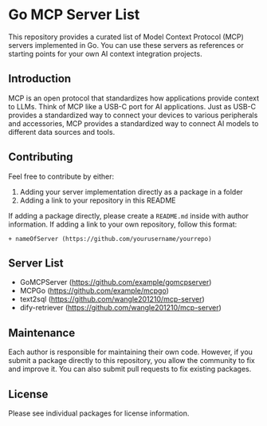 # Go MCP Server List

This repository provides a curated list of Model Context Protocol (MCP) servers implemented in Go. You can use these servers as references or starting points for your own AI context integration projects.

## Introduction

MCP is an open protocol that standardizes how applications provide context to LLMs. Think of MCP like a USB-C port for AI applications. Just as USB-C provides a standardized way to connect your devices to various peripherals and accessories, MCP provides a standardized way to connect AI models to different data sources and tools.

## Contributing

Feel free to contribute by either:
1. Adding your server implementation directly as a package in a folder
2. Adding a link to your repository in this README

If adding a package directly, please create a `README.md` inside with author information. If adding a link to your own repository, follow this format:

```
+ nameOfServer (https://github.com/yourusername/yourrepo)
```

## Server List

<!-- Add repository links here -->
+ GoMCPServer (https://github.com/example/gomcpserver)
+ MCPGo (https://github.com/example/mcpgo)
+ text2sql (https://github.com/wangle201210/mcp-server)
+ dify-retriever (https://github.com/wangle201210/mcp-server)

## Maintenance

Each author is responsible for maintaining their own code. However, if you submit a package directly to this repository, you allow the community to fix and improve it. You can also submit pull requests to fix existing packages.

## License

Please see individual packages for license information.